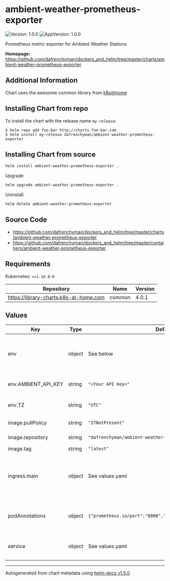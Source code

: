 # ambient-weather-prometheus-exporter

![Version: 1.0.0](https://img.shields.io/badge/Version-1.0.0-informational?style=flat-square) ![AppVersion: 1.0.0](https://img.shields.io/badge/AppVersion-1.0.0-informational?style=flat-square)

Prometheus metric exporter for Ambient Weather Stations

**Homepage:** <https://github.com/dafrenchyman/dockers_and_helm/tree/master/charts/ambient-weather-prometheus-exporter>

## Additional Information

Chart uses the awesome common library from [k8s@home](https://github.com/k8s-at-home)

## Installing Chart from repo

To install the chart with the release name `my-release`:

```console
$ helm repo add foo-bar http://charts.foo-bar.com
$ helm install my-release dafrenchyman/ambient-weather-prometheus-exporter
```

## Installing Chart from source

```bash
helm install ambient-weather-prometheus-exporter .
```

Upgrade

```bash
helm upgrade ambient-weather-prometheus-exporter .
```

Uninstall

```bash
helm delete ambient-weather-prometheus-exporter
```

## Source Code

* <https://github.com/dafrenchyman/dockers_and_helm/tree/master/charts/ambient-weather-prometheus-exporter>
* <https://github.com/dafrenchyman/dockers_and_helm/tree/master/containers/ambient-weather-prometheus-exporter>

## Requirements

Kubernetes: `>=1.16.0-0`

| Repository | Name | Version |
|------------|------|---------|
| https://library-charts.k8s-at-home.com | common | 4.0.1 |

## Values

| Key | Type | Default | Description |
|-----|------|---------|-------------|
| env | object | See below | environment variables. See [image docs](https://github.com/dafrenchyman/dockers_and_helm/tree/master/containers/ambient-weather-prometheus-exporter) for more details. |
| env.AMBIENT_API_KEY | string | `"<Your API Key>"` | Set Ambient Weather API key |
| env.TZ | string | `"UTC"` | Set the container timezone |
| image.pullPolicy | string | `"IfNotPresent"` | image pull policy |
| image.repository | string | `"dafrenchyman/ambient-weather-prometheus-exporter"` | image repository |
| image.tag | string | `"latest"` | image tag |
| ingress.main | object | See values.yaml | Enable and configure ingress settings for the chart under this key. |
| podAnnotations | object | `{"prometheus.io/port":"8000","prometheus.io/scrape":"true"}` | Annotations for Prometheus auto discovery |
| service | object | See values.yaml | Configures service settings for the chart. |

----------------------------------------------
Autogenerated from chart metadata using [helm-docs v1.5.0](https://github.com/norwoodj/helm-docs/releases/v1.5.0)
